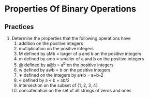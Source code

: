 # Properties Of Binary Operations

## Practices

1. Determine the properties that the following operations have
   1. addition on the positive integers
   1. multiplication on the positive integers
   1. M defined by aMb = larger of a and b on the positive integers
   1. m defined by amb = smaller of a and b on the positive integers
   1. @ defined by a@b = a<sup>b</sup> on the positive integers
   1. w defined by awb = b on the positive integers
   1. ∗ defined on the integers by a∗b = a+b-2
   1. ⋄ defined by a ⋄ b = ab/2
   1. intersection on the subset of {1, 2, 3, 4}
   1. concatenation on the set of all strings of zeros and ones